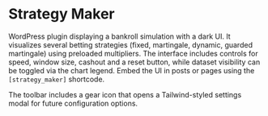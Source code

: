 # Strategy Maker

WordPress plugin displaying a bankroll simulation with a dark UI. It visualizes several betting strategies (fixed, martingale, dynamic, guarded martingale) using preloaded multipliers. The interface includes controls for speed, window size, cashout and a reset button, while dataset visibility can be toggled via the chart legend. Embed the UI in posts or pages using the `[strategy_maker]` shortcode.

The toolbar includes a gear icon that opens a Tailwind-styled settings modal for future configuration options.
